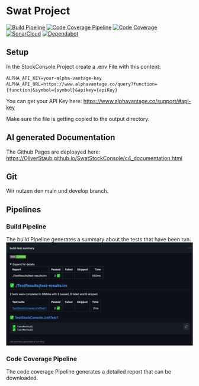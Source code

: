 # Swat Project

[![Build Pipeline](https://github.com/OliverStaub/SwatStockConsole/actions/workflows/buildpipeline.yml/badge.svg)](https://github.com/OliverStaub/SwatStockConsole/actions/workflows/buildpipeline.yml)
[![Code Coverage Pipeline](https://github.com/OliverStaub/SwatStockConsole/actions/workflows/codecoverage.yml/badge.svg)](https://github.com/OliverStaub/SwatStockConsole/actions/workflows/codecoverage.yml)
[![Code Coverage](https://img.shields.io/endpoint?url=https://gist.githubusercontent.com/OliverStaub/d3cd25b634cc40dd9ebd104ce7fffce7/raw/code-coverage.json)](https://github.com/OliverStaub/SwatStockConsole/actions/workflows/codecoverage.yml)
[![SonarCloud](https://sonarcloud.io/api/project_badges/measure?project=ostaubzug_SwatStockConsole&metric=alert_status)](https://sonarcloud.io/project/overview?id=ostaubzug_SwatStockConsole)
[![Dependabot](https://img.shields.io/badge/dependabot-enabled-025e8c?logo=dependabot)](https://docs.github.com/code-security/dependabot/dependabot-version-updates)

## Setup

In the StockConsole Project create a .env File with this content:

```
ALPHA_API_KEY=your-alpha-vantage-key
ALPHA_API_URL=https://www.alphavantage.co/query?function={function}&symbol={symbol}&apikey={apiKey}
```

You can get your API Key here: https://www.alphavantage.co/support/#api-key

Make sure the file is getting copied to the output directory.

## AI generated Documentation

The Github Pages are deploayed here:
https://OliverStaub.github.io/SwatStockConsole/c4_documentation.html

## Git

Wir nutzen den main und develop branch.

## Pipelines

### Build Pipeline

The build Pipeline generates a summary about the tests that have been run.
![TestSummary](Images/TestSummary.png)

### Code Coverage Pipeline

The code coverage Pipeline generates a detailed report that can be downloaded.
